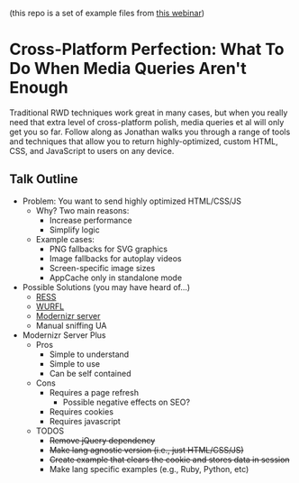 (this repo is a set of example files from [this webinar](http://www.oreilly.com/pub/e/3027))

Cross-Platform Perfection: What To Do When Media Queries Aren't Enough
====

Traditional RWD techniques work great in many cases, but when you really need that extra level of cross-platform polish, media queries et al will only get you so far. Follow along as Jonathan walks you through a range of tools and techniques that allow you to return highly-optimized, custom HTML, CSS, and JavaScript to users on any device.

## Talk Outline

* Problem: You want to send highly optimized HTML/CSS/JS
    * Why? Two main reasons:
        * Increase performance
        * Simplify logic
    * Example cases:
        * PNG fallbacks for SVG graphics
        * Image fallbacks for autoplay videos
        * Screen-specific image sizes
        * AppCache only in standalone mode
* Possible Solutions (you may have heard of...)
    * [RESS](http://www.lukew.com/ff/entry.asp?1392)
    * [WURFL](http://wurfl.sourceforge.net/)
    * [Modernizr server](http://tripleodeon.com/2010/10/modernizr-on-the-server-side/)
    * Manual sniffing UA
* Modernizr Server Plus
    * Pros
        * Simple to understand
        * Simple to use
        * Can be self contained
    * Cons
        * Requires a page refresh
            * Possible negative effects on SEO?
        * Requires cookies
        * Requires javascript
    * TODOS
        * ~~Remove jQuery dependency~~
        * ~~Make lang agnostic version (i.e., just HTML/CSS/JS)~~
        * ~~Create example that clears the cookie and stores data in session~~
        * Make lang specific examples (e.g., Ruby, Python, etc)
